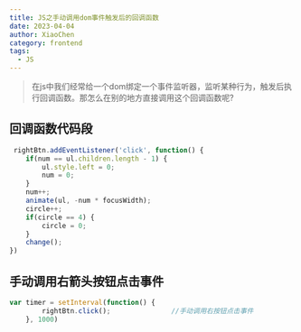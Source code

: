 ```yaml
---
title: JS之手动调用dom事件触发后的回调函数
date: 2023-04-04
author: XiaoChen
category: frontend
tags:
  - JS
---
```


> 在js中我们经常给一个dom绑定一个事件监听器，监听某种行为，触发后执行回调函数。那怎么在别的地方直接调用这个回调函数呢?

<!-- more -->

## 回调函数代码段
```js
 rightBtn.addEventListener('click', function() {
    if(num == ul.children.length - 1) {
        ul.style.left = 0;
        num = 0;
    }
    num++;
    animate(ul, -num * focusWidth);
    circle++;
    if(circle == 4) {
        circle = 0;
    }  
    change();
})
```


## 手动调用右箭头按钮点击事件
```js
var timer = setInterval(function() {
        rightBtn.click();               //手动调用右按钮点击事件
    }, 1000)
```